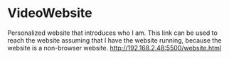 # VideoWebsite
Personalized website that introduces who I am.
This link can be used to reach the website assuming that I have the website running, because the website is a non-browser website.
http://192.168.2.48:5500/website.html
